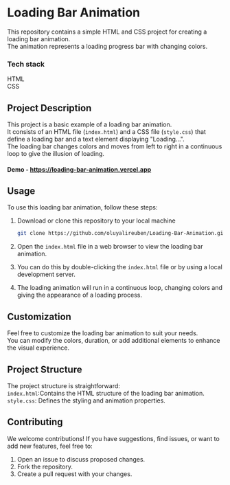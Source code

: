 # Loading Bar Animation 

This repository contains a simple HTML and CSS project for creating a loading bar animation. <br>
The animation represents a loading progress bar with changing colors.

### Tech stack
HTML <br>
CSS

## Project Description
This project is a basic example of a loading bar animation. <br>
It consists of an HTML file (`index.html`) and a CSS file (`style.css`) that define a loading bar and a text element displaying "Loading...". <br>The loading bar changes colors and moves from left to right in a continuous loop to give the illusion of loading.


#### Demo - https://loading-bar-animation.vercel.app

## Usage

To use this loading bar animation, follow these steps:

1. Download or clone this repository to your local machine
   ```bash
   git clone https://github.com/oluyalireuben/Loading-Bar-Animation.git

3. Open the `index.html` file in a web browser to view the loading bar animation. <br>
4. You can do this by double-clicking the `index.html` file or by using a local development server.

5. The loading animation will run in a continuous loop, changing colors and giving the appearance of a loading process.

## Customization
Feel free to customize the loading bar animation to suit your needs. <br>
You can modify the colors, duration, or add additional elements to enhance the visual experience.

## Project Structure
The project structure is straightforward:<br>
`index.html`:Contains the HTML structure of the loading bar animation.
`style.css`: Defines the styling and animation properties.

## Contributing

We welcome contributions! If you have suggestions, find issues, or want to add new features, feel free to:

1. Open an issue to discuss proposed changes.
2. Fork the repository.
3. Create a pull request with your changes.


